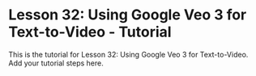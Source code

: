 # Lesson 32: Using Google Veo 3 for Text-to-Video - Tutorial

This is the tutorial for Lesson 32: Using Google Veo 3 for Text-to-Video. Add your tutorial steps here.
